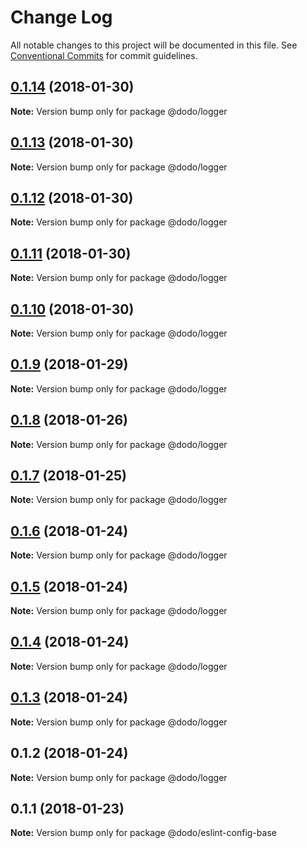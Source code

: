 # Change Log

All notable changes to this project will be documented in this file.
See [Conventional Commits](https://conventionalcommits.org) for commit guidelines.

<a name="0.1.14"></a>
## [0.1.14](https://bitbucket.isobaraustralia.com/scm/~adrian.bonnici/dodo-packages-monorepo/compare/@dodo/logger@0.1.13...@dodo/logger@0.1.14) (2018-01-30)




**Note:** Version bump only for package @dodo/logger

<a name="0.1.13"></a>
## [0.1.13](https://bitbucket.isobaraustralia.com/scm/~adrian.bonnici/dodo-packages-monorepo/compare/@dodo/logger@0.1.12...@dodo/logger@0.1.13) (2018-01-30)




**Note:** Version bump only for package @dodo/logger

<a name="0.1.12"></a>
## [0.1.12](https://bitbucket.isobaraustralia.com/scm/~adrian.bonnici/dodo-packages-monorepo/compare/@dodo/logger@0.1.11...@dodo/logger@0.1.12) (2018-01-30)




**Note:** Version bump only for package @dodo/logger

<a name="0.1.11"></a>
## [0.1.11](https://bitbucket.isobaraustralia.com/scm/~adrian.bonnici/dodo-packages-monorepo/compare/@dodo/logger@0.1.10...@dodo/logger@0.1.11) (2018-01-30)




**Note:** Version bump only for package @dodo/logger

<a name="0.1.10"></a>
## [0.1.10](https://bitbucket.isobaraustralia.com/scm/~adrian.bonnici/dodo-packages-monorepo/compare/@dodo/logger@0.1.9...@dodo/logger@0.1.10) (2018-01-30)




**Note:** Version bump only for package @dodo/logger

<a name="0.1.9"></a>
## [0.1.9](https://bitbucket.isobaraustralia.com/scm/~adrian.bonnici/dodo-packages-monorepo/compare/@dodo/logger@0.1.8...@dodo/logger@0.1.9) (2018-01-29)




**Note:** Version bump only for package @dodo/logger

<a name="0.1.8"></a>
## [0.1.8](https://bitbucket.isobaraustralia.com/scm/~adrian.bonnici/dodo-packages-monorepo/compare/@dodo/logger@0.1.7...@dodo/logger@0.1.8) (2018-01-26)




**Note:** Version bump only for package @dodo/logger

<a name="0.1.7"></a>
## [0.1.7](/compare/@dodo/logger@0.1.6...@dodo/logger@0.1.7) (2018-01-25)




**Note:** Version bump only for package @dodo/logger

<a name="0.1.6"></a>
## [0.1.6](/compare/@dodo/logger@0.1.5...@dodo/logger@0.1.6) (2018-01-24)




**Note:** Version bump only for package @dodo/logger

<a name="0.1.5"></a>
## [0.1.5](/compare/@dodo/logger@0.1.4...@dodo/logger@0.1.5) (2018-01-24)




**Note:** Version bump only for package @dodo/logger

<a name="0.1.4"></a>
## [0.1.4](/compare/@dodo/logger@0.1.3...@dodo/logger@0.1.4) (2018-01-24)




**Note:** Version bump only for package @dodo/logger

<a name="0.1.3"></a>
## [0.1.3](/compare/@dodo/logger@0.1.2...@dodo/logger@0.1.3) (2018-01-24)




**Note:** Version bump only for package @dodo/logger

<a name="0.1.2"></a>
## 0.1.2 (2018-01-24)




**Note:** Version bump only for package @dodo/logger

<a name="0.1.1"></a>
## 0.1.1 (2018-01-23)




**Note:** Version bump only for package @dodo/eslint-config-base
